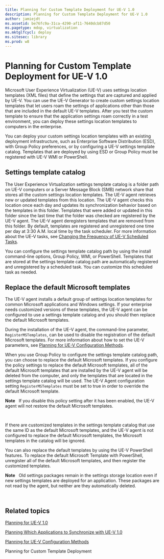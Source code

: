 ```yaml
---
title: Planning for Custom Template Deployment for UE-V 1.0
description: Planning for Custom Template Deployment for UE-V 1.0
author: jamiejdt
ms.assetid: be76fc9a-31ca-4290-af11-7640dcb87d50
ms.pagetype: mdop, virtualization
ms.mktglfcycl: deploy
ms.sitesec: library
ms.prod: w8
---
```



# Planning for Custom Template Deployment for UE-V 1.0


Microsoft User Experience Virtualization (UE-V) uses settings location templates (XML files) that define the settings that are captured and applied by UE-V. You can use the UE-V Generator to create custom settings location templates that let users roam the settings of applications other than those that are included in the default UE-V templates. After you test the custom template to ensure that the application settings roam correctly in a test environment, you can deploy these settings location templates to computers in the enterprise.

You can deploy your custom settings location templates with an existing deployment infrastructure, such as Enterprise Software Distribution (ESD), with Group Policy preferences, or by configuring a UE-V settings template catalog. Templates that are deployed by using ESD or Group Policy must be registered with UE-V WMI or PowerShell.

## Settings template catalog


The User Experience Virtualization settings template catalog is a folder path on UE-V computers or a Server Message Block (SMB) network share that stores all the custom settings location templates. The UE-V agent retrieves new or updated templates from this location. The UE-V agent checks this location once each day and updates its synchronization behavior based on the templates in this folder. Templates that were added or updated in this folder since the last time that the folder was checked are registered by the UE-V agent. The UE-V agent deregisters templates that are removed from this folder. By default, templates are registered and unregistered one time per day at 3:30 A.M. local time by the task scheduler. For more information about the UE-V tasks, see [Changing the Frequency of UE-V Scheduled Tasks](changing-the-frequency-of-ue-v-scheduled-tasks.md).

You can configure the settings template catalog path by using the install command-line options, Group Policy, WMI, or PowerShell. Templates that are stored at the settings template catalog path are automatically registered and unregistered by a scheduled task. You can customize this scheduled task as needed.

## Replace the default Microsoft templates


The UE-V agent installs a default group of settings location templates for common Microsoft applications and Windows settings. If your enterprise needs customized versions of these templates, the UE-V agent can be configured to use a settings template catalog and you should then replace the default Microsoft templates.

During the installation of the UE-V agent, the command-line parameter, `RegisterMSTemplates`, can be used to disable the registration of the default Microsoft templates. For more information about how to set the UE-V parameters, see [Planning for UE-V Configuration Methods](planning-for-ue-v-configuration-methods.md).

When you use Group Policy to configure the settings template catalog path, you can choose to replace the default Microsoft templates. If you configure the policy settings to replace the default Microsoft templates, all of the default Microsoft templates that are installed by the UE-V agent will be deleted from the computer, and only the templates that are located in the settings template catalog will be used. The UE-V Agent configuration setting `RegisterMSTemplates` must be set to true in order to override the default Microsoft template.

**Note**  
If you disable this policy setting after it has been enabled, the UE-V agent will not restore the default Microsoft templates.

 

If there are customized templates in the settings template catalog that use the same ID as the default Microsoft templates, and the UE-V agent is not configured to replace the default Microsoft templates, the Microsoft templates in the catalog will be ignored.

You can also replace the default templates by using the UE-V PowerShell features. To replace the default Microsoft Template with PowerShell, unregister all of the default Microsoft templates, and then register the customized templates.

**Note**  
Old settings packages remain in the settings storage location even if new settings templates are deployed for an application. These packages are not read by the agent, but neither are they automatically deleted.

 

## Related topics


[Planning for UE-V 1.0](planning-for-ue-v-10.md)

[Planning Which Applications to Synchronize with UE-V 1.0](planning-which-applications-to-synchronize-with-ue-v-10.md)

[Planning for UE-V Configuration Methods](planning-for-ue-v-configuration-methods.md)

Planning for Custom Template Deployment
 

 





